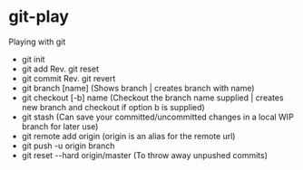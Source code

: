 # git-play
Playing with git

- git init
- git add Rev. git reset
- git commit Rev. git revert
- git branch [name] (Shows branch | creates branch with name)
- git checkout [-b] name (Checkout the branch name supplied | creates new branch and checkout if option b is supplied)
- git stash (Can save your committed/uncommitted changes in a local WIP branch for later use)
- git remote add origin <repo url> (origin is an alias for the remote url)
- git push -u origin branch
- git reset --hard origin/master (To throw away unpushed commits)

